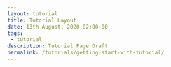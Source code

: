 ```yaml
---
layout: tutorial
title: Tutorial Layout
date: 13th August, 2020 02:00:00
tags:
 - tutorial
description: Tutorial Page Draft
permalink: /tutorials/getting-start-with-tutorial/
---
```

